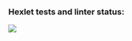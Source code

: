 ### Hexlet tests and linter status:
<a href="https://codeclimate.com/github/ilitili/python-project-lvl1/maintainability"><img src="https://api.codeclimate.com/v1/badges/7f1e4fe7c246bbf2993c/maintainability" /></a>
